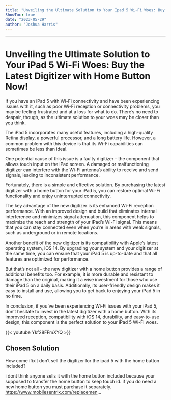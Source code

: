 ```yaml
---
title: "Unveiling the Ultimate Solution to Your Ipad 5 Wi-Fi Woes: Buy the Latest Digitizer with Home Button Now!"
ShowToc: true 
date: "2023-05-29"
author: "Joshua Harris"
---
```

*****
# Unveiling the Ultimate Solution to Your iPad 5 Wi-Fi Woes: Buy the Latest Digitizer with Home Button Now!

If you have an iPad 5 with Wi-Fi connectivity and have been experiencing issues with it, such as poor Wi-Fi reception or connectivity problems, you may be feeling frustrated and at a loss for what to do. There’s no need to despair, though, as the ultimate solution to your woes may be closer than you think.

The iPad 5 incorporates many useful features, including a high-quality Retina display, a powerful processor, and a long battery life. However, a common problem with this device is that its Wi-Fi capabilities can sometimes be less than ideal.

One potential cause of this issue is a faulty digitizer – the component that allows touch input on the iPad screen. A damaged or malfunctioning digitizer can interfere with the Wi-Fi antenna’s ability to receive and send signals, leading to inconsistent performance.

Fortunately, there is a simple and effective solution. By purchasing the latest digitizer with a home button for your iPad 5, you can restore optimal Wi-Fi functionality and enjoy uninterrupted connectivity.

The key advantage of the new digitizer is its enhanced Wi-Fi reception performance. With an improved design and build that eliminates internal interference and minimizes signal attenuation, this component helps to maximize the reach and strength of your iPad’s Wi-Fi signal. This means that you can stay connected even when you’re in areas with weak signals, such as underground or in remote locations.

Another benefit of the new digitizer is its compatibility with Apple’s latest operating system, iOS 14. By upgrading your system and your digitizer at the same time, you can ensure that your iPad 5 is up-to-date and that all features are optimized for performance.

But that’s not all – the new digitizer with a home button provides a range of additional benefits too. For example, it is more durable and resistant to damage than the original, making it a wise investment for those who use their iPad 5 on a daily basis. Additionally, its user-friendly design makes it easy to install and use, allowing you to get back to enjoying your iPad 5 in no time.

In conclusion, if you’ve been experiencing Wi-Fi issues with your iPad 5, don’t hesitate to invest in the latest digitizer with a home button. With its improved reception, compatibility with iOS 14, durability, and easy-to-use design, this component is the perfect solution to your iPad 5 Wi-Fi woes.

{{< youtube Ykf28FFmXYQ >}} 



## Chosen Solution
 How come ifixit don’t sell the digitizer for the ipad 5 with the home button included?

 i dont think anyone sells it with the home button included because your supposed to transfer the home button to keep touch id. if you do need a new home button you must purchase it separately.
https://www.mobilesentrix.com/replacemen...





